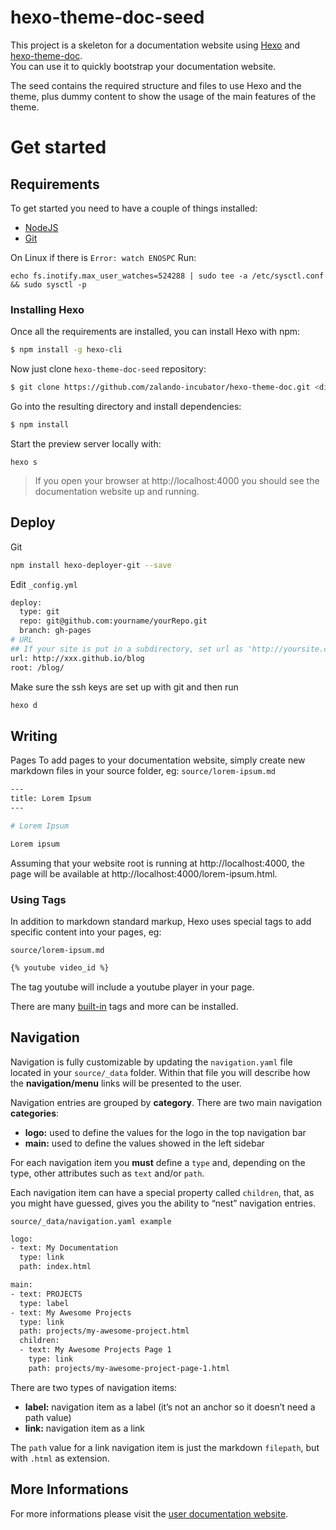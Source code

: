 # hexo-theme-doc-seed

This project is a skeleton for a documentation website using [Hexo](https://hexo.io) and [hexo-theme-doc](https://github.com/zalando-incubator/hexo-theme-doc).   
You can use it to quickly bootstrap your documentation website.

The seed contains the required structure and files to use Hexo and the theme, plus dummy content to show the usage of the main features of the theme.

# Get started

## Requirements
To get started you need to have a couple of things installed:

* [NodeJS](https://nodejs.org/)
* [Git](https://git-scm.com/)

On Linux if there is ``Error: watch ENOSPC`` Run:

``echo fs.inotify.max_user_watches=524288 | sudo tee -a /etc/sysctl.conf && sudo sysctl -p``

### Installing Hexo
Once all the requirements are installed, you can install Hexo with npm:
```bash
$ npm install -g hexo-cli
```

Now just clone `hexo-theme-doc-seed` repository:

```bash
$ git clone https://github.com/zalando-incubator/hexo-theme-doc.git <directory>
```

Go into the resulting directory and install dependencies:

```bash
$ npm install
```

Start the preview server locally with:

```
hexo s
```

> If you open your browser at http://localhost:4000 you should see the documentation website up and running.

## Deploy

Git
```bash
npm install hexo-deployer-git --save
```
Edit ``_config.yml``

```bash
deploy:
  type: git
  repo: git@github.com:yourname/yourRepo.git
  branch: gh-pages
# URL
## If your site is put in a subdirectory, set url as 'http://yoursite.com/child' and root as '/child/'
url: http://xxx.github.io/blog
root: /blog/
```
Make sure the ssh keys are set up with git and then run
```bash
hexo d
```
## Writing

Pages
To add pages to your documentation website, simply create new markdown files in your source folder, eg:
``source/lorem-ipsum.md``
```bash
---
title: Lorem Ipsum
---

# Lorem Ipsum

Lorem ipsum
```

Assuming that your website root is running at http://localhost:4000, the page will be available at http://localhost:4000/lorem-ipsum.html.

### Using Tags
In addition to markdown standard markup, Hexo uses special tags to add specific content into your pages, eg:

``source/lorem-ipsum.md``
```bash
{% youtube video_id %}
```
The tag youtube will include a youtube player in your page.

There are many [built-in](https://hexo.io/docs/tag-plugins.html) tags and more can be installed.

## Navigation
Navigation is fully customizable by updating the ``navigation.yaml`` file located in your ``source/_data`` folder.
Within that file you will describe how the **navigation/menu** links will be presented to the user.

Navigation entries are grouped by **category**.
There are two main navigation **categories**:

* **logo:** used to define the values for the logo in the top navigation bar
* **main:** used to define the values showed in the left sidebar

For each navigation item you **must** define a ``type`` and, depending on the type, other attributes such as ``text`` and/or ``path``.

Each navigation item can have a special property called ``children``, that, as you might have guessed, gives you the ability to “nest” navigation entries.

``source/_data/navigation.yaml example``
```bash
logo:
- text: My Documentation
  type: link
  path: index.html

main:
- text: PROJECTS
  type: label
- text: My Awesome Projects
  type: link
  path: projects/my-awesome-project.html
  children:
  - text: My Awesome Projects Page 1
    type: link
    path: projects/my-awesome-project-page-1.html
```
There are two types of navigation items:

* **label:** navigation item as a label (it’s not an anchor so it doesn’t need a path value)
* **link:** navigation item as a link

The ``path`` value for a link navigation item is just the markdown ``filepath``, but with ``.html`` as extension.

## More Informations

For more informations please visit the [user documentation website](https://zalando-incubator.github.io/hexo-theme-doc/).

